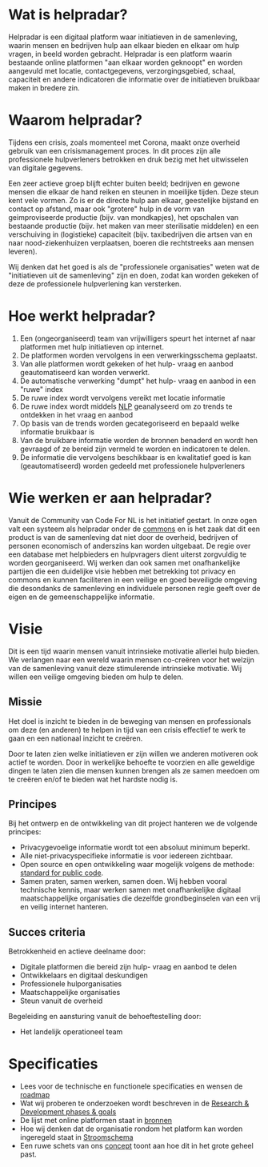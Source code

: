# Wat is helpradar?
Helpradar is een digitaal platform waar initiatieven in de samenleving, waarin mensen en bedrijven hulp aan elkaar bieden en elkaar om hulp vragen, in beeld worden gebracht. Helpradar is een platform waarin bestaande online platformen "aan elkaar worden geknoopt" en worden aangevuld met locatie, contactgegevens, verzorgingsgebied, schaal, capaciteit en andere indicatoren die informatie over de initiatieven bruikbaar maken in bredere zin.

# Waarom helpradar?
Tijdens een crisis, zoals momenteel met Corona, maakt onze overheid gebruik van een crisismanagement proces. In dit proces zijn alle professionele hulpverleners betrokken en druk bezig met het uitwisselen van digitale gegevens.

Een zeer actieve groep blijft echter buiten beeld; bedrijven en gewone mensen die elkaar de hand reiken en steunen in moeilijke tijden. Deze steun kent vele vormen. Zo is er de directe hulp aan elkaar, geestelijke bijstand en contact op afstand, maar ook "grotere" hulp in de vorm van geimproviseerde productie (bijv. van mondkapjes), het opschalen van bestaande productie (bijv. het maken van meer sterilisatie middelen) en een verschuiving in (logistieke) capaciteit (bijv. taxibedrijven die artsen van en naar nood-ziekenhuizen verplaatsen, boeren die rechtstreeks aan mensen leveren).

Wij denken dat het goed is als de "professionele organisaties" weten wat de "initiatieven uit de samenleving" zijn en doen, zodat kan worden gekeken of deze de professionele hulpverlening kan versterken.

# Hoe werkt helpradar?
1. Een (ongeorganiseerd) team van vrijwilligers speurt het internet af naar platformen met hulp initiatieven op internet.
2. De platformen worden vervolgens in een verwerkingsschema geplaatst. 
3. Van alle platformen wordt gekeken of het hulp- vraag en aanbod geautomatiseerd kan worden verwerkt.
4. De automatische verwerking "dumpt" het hulp- vraag en aanbod in een "ruwe" index
5. De ruwe index wordt vervolgens vereikt met locatie informatie
6. De ruwe index wordt middels [NLP](https://en.wikipedia.org/wiki/Natural_language_processing) geanalyseerd om zo trends te ontdekken in het vraag en aanbod
7. Op basis van de trends worden gecategoriseerd en bepaald welke informatie bruikbaar is
8. Van de bruikbare informatie worden de bronnen benaderd en wordt hen gevraagd of ze bereid zijn vermeld te worden en indicatoren te delen.
9. De informatie die vervolgens beschikbaar is en kwalitatief goed is kan (geautomatiseerd) worden gedeeld met professionele hulpverleners

# Wie werken er aan helpradar?
Vanuit de Community van Code For NL is het initiatief gestart. In onze ogen valt een systeem als helpradar onder de [commons](https://en.wikipedia.org/wiki/Digital_commons_(economics)) en is het zaak dat dit een product is van de samenleving dat niet door de overheid, bedrijven of personen economisch of anderszins kan worden uitgebaat. De regie over een database met helpbieders en hulpvragers dient uiterst zorgvuldig te worden georganiseerd. Wij werken dan ook samen met onafhankelijke partijen die een duidelijke visie hebben met betrekking tot privacy en commons en kunnen faciliteren in een veilige en goed beveiligde omgeving die desondanks de samenleving en individuele personen regie geeft over de eigen en de gemeenschappelijke informatie.

# Visie
Dit is een tijd waarin mensen vanuit intrinsieke motivatie allerlei hulp bieden. We verlangen naar een wereld waarin mensen co-creëren voor het welzijn van de samenleving vanuit deze stimulerende intrinsieke motivatie. Wij willen een veilige omgeving bieden om hulp te delen.

## Missie
Het doel is inzicht te bieden in de beweging van mensen en professionals om deze (en anderen) te helpen in tijd van een crisis effectief te werk te gaan en een nationaal inzicht te creëren.

Door te laten zien welke initiatieven er zijn willen we anderen motiveren ook actief te worden. Door in werkelijke behoefte te voorzien en alle geweldige dingen te laten zien die mensen kunnen brengen als ze samen meedoen om te creëren en/of te bieden wat het hardste nodig is.

## Principes
Bij het ontwerp en de ontwikkeling van dit project hanteren we de volgende principes:
* Privacygevoelige informatie wordt tot een absoluut minimum beperkt.
* Alle niet-privacyspecifieke informatie is voor iedereen zichtbaar.
* Open source en open ontwikkeling waar mogelijk volgens de methode: [standard for public code](https://standard.publiccode.net/).
* Samen praten, samen werken, samen doen. Wij hebben vooral technische kennis, maar werken samen met onafhankelijke digitaal maatschappelijke organisaties die dezelfde grondbeginselen van een vrij en veilig internet hanteren.

## Succes criteria
Betrokkenheid en actieve deelname door:
* Digitale platformen die bereid zijn hulp- vraag en aanbod te delen
* Ontwikkelaars en digitaal deskundigen
* Professionele hulporganisaties
* Maatschappelijke organisaties
* Steun vanuit de overheid

Begeleiding en aansturing vanuit de behoeftestelling door:
* Het landelijk operationeel team


# Specificaties
* Lees voor de technische en functionele specificaties en wensen de [roadmap](docs/roadmap.md)
* Wat wij proberen te onderzoeken wordt beschreven in de [Research & Development phases & goals](docs/phases_goals.md)
* De lijst met online platformen staat in [bronnen](bronnen.md)
* Hoe wij denken dat de organisatie rondom het platform kan worden ingeregeld staat in [Stroomschema](Stroomschema.svg)
* Een ruwe schets van ons [concept](concept.svg) toont aan hoe dit in het grote geheel past.
